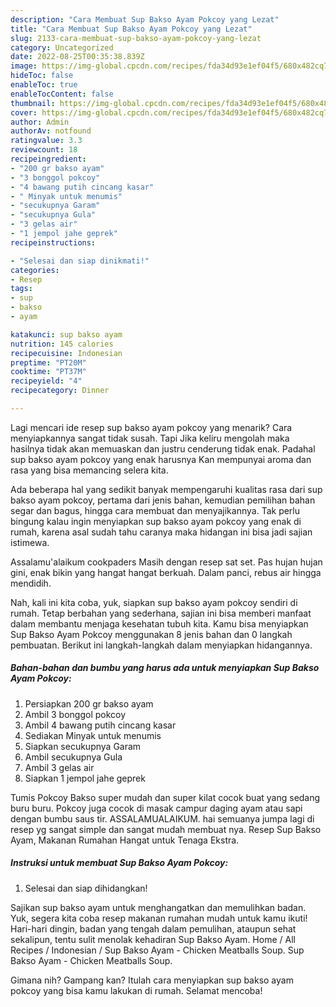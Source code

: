 ```yaml
---
description: "Cara Membuat Sup Bakso Ayam Pokcoy yang Lezat"
title: "Cara Membuat Sup Bakso Ayam Pokcoy yang Lezat"
slug: 2133-cara-membuat-sup-bakso-ayam-pokcoy-yang-lezat
category: Uncategorized
date: 2022-08-25T00:35:38.839Z
image: https://img-global.cpcdn.com/recipes/fda34d93e1ef04f5/680x482cq70/sup-bakso-ayam-pokcoy-foto-resep-utama.jpg
hideToc: false
enableToc: true
enableTocContent: false
thumbnail: https://img-global.cpcdn.com/recipes/fda34d93e1ef04f5/680x482cq70/sup-bakso-ayam-pokcoy-foto-resep-utama.jpg
cover: https://img-global.cpcdn.com/recipes/fda34d93e1ef04f5/680x482cq70/sup-bakso-ayam-pokcoy-foto-resep-utama.jpg
author: Admin
authorAv: notfound
ratingvalue: 3.3
reviewcount: 18
recipeingredient:
- "200 gr bakso ayam"
- "3 bonggol pokcoy"
- "4 bawang putih cincang kasar"
- " Minyak untuk menumis"
- "secukupnya Garam"
- "secukupnya Gula"
- "3 gelas air"
- "1 jempol jahe geprek"
recipeinstructions:

- "Selesai dan siap dinikmati!"
categories:
- Resep
tags:
- sup
- bakso
- ayam

katakunci: sup bakso ayam 
nutrition: 145 calories
recipecuisine: Indonesian
preptime: "PT20M"
cooktime: "PT37M"
recipeyield: "4"
recipecategory: Dinner

---
```



Lagi mencari ide resep sup bakso ayam pokcoy yang menarik? Cara menyiapkannya sangat tidak susah. Tapi Jika keliru mengolah maka hasilnya tidak akan memuaskan dan justru cenderung tidak enak. Padahal sup bakso ayam pokcoy yang enak harusnya Kan mempunyai aroma dan rasa yang bisa memancing selera kita.


Ada beberapa hal yang sedikit banyak mempengaruhi kualitas rasa dari sup bakso ayam pokcoy, pertama dari jenis bahan, kemudian pemilihan bahan segar dan bagus, hingga cara membuat dan menyajikannya. Tak perlu bingung kalau ingin menyiapkan sup bakso ayam pokcoy yang enak di rumah, karena asal sudah tahu caranya maka hidangan ini bisa jadi sajian istimewa.

Assalamu&#39;alaikum cookpaders Masih dengan resep sat set. Pas hujan hujan gini, enak bikin yang hangat hangat berkuah. Dalam panci, rebus air hingga mendidih.


Nah, kali ini kita coba, yuk, siapkan sup bakso ayam pokcoy sendiri di rumah. Tetap berbahan yang sederhana, sajian ini bisa memberi manfaat dalam membantu menjaga kesehatan tubuh kita. Kamu bisa menyiapkan Sup Bakso Ayam Pokcoy menggunakan 8 jenis bahan dan 0 langkah pembuatan. Berikut ini langkah-langkah dalam menyiapkan hidangannya.

<!--inarticleads1-->

##### Bahan-bahan dan bumbu yang harus ada untuk menyiapkan Sup Bakso Ayam Pokcoy:

1. Persiapkan 200 gr bakso ayam
1. Ambil 3 bonggol pokcoy
1. Ambil 4 bawang putih cincang kasar
1. Sediakan  Minyak untuk menumis
1. Siapkan secukupnya Garam
1. Ambil secukupnya Gula
1. Ambil 3 gelas air
1. Siapkan 1 jempol jahe geprek


Tumis Pokcoy Bakso super mudah dan super kilat cocok buat yang sedang buru buru. Pokcoy juga cocok di masak campur daging ayam atau sapi dengan bumbu saus tir. ASSALAMUALAIKUM. hai semuanya jumpa lagi di resep yg sangat simple dan sangat mudah membuat nya. Resep Sup Bakso Ayam, Makanan Rumahan Hangat untuk Tenaga Ekstra. 

<!--inarticleads2-->

##### Instruksi untuk membuat Sup Bakso Ayam Pokcoy:


1. Selesai dan siap dihidangkan!

Sajikan sup bakso ayam untuk menghangatkan dan memulihkan badan. Yuk, segera kita coba resep makanan rumahan mudah untuk kamu ikuti! Hari-hari dingin, badan yang tengah dalam pemulihan, ataupun sehat sekalipun, tentu sulit menolak kehadiran Sup Bakso Ayam. Home / All Recipes / Indonesian / Sup Bakso Ayam - Chicken Meatballs Soup. Sup Bakso Ayam - Chicken Meatballs Soup. 

Gimana nih? Gampang kan? Itulah cara menyiapkan sup bakso ayam pokcoy yang bisa kamu lakukan di rumah. Selamat mencoba!
